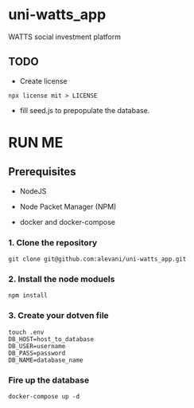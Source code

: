 # uni-watts_app
WATTS social investment platform

## TODO
- Create license
```
npx license mit > LICENSE
```
- fill seed.js to prepopulate the database.

# RUN ME
## Prerequisites
- <p>NodeJS</p>
- <p>Node Packet Manager (NPM)</p>
- <p>docker and docker-compose</p>

### 1. Clone the repository 
```
git clone git@github.com:alevani/uni-watts_app.git
```
### 2. Install the node moduels
```
npm install
```
### 3. Create your dotven file
```
touch .env
DB_HOST=host_to_database
DB_USER=username
DB_PASS=password
DB_NAME=database_name
```
### Fire up the database
```
docker-compose up -d
```